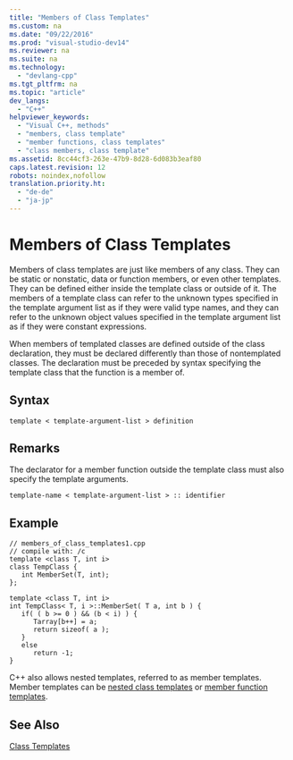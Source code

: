 ```yaml
---
title: "Members of Class Templates"
ms.custom: na
ms.date: "09/22/2016"
ms.prod: "visual-studio-dev14"
ms.reviewer: na
ms.suite: na
ms.technology: 
  - "devlang-cpp"
ms.tgt_pltfrm: na
ms.topic: "article"
dev_langs: 
  - "C++"
helpviewer_keywords: 
  - "Visual C++, methods"
  - "members, class template"
  - "member functions, class templates"
  - "class members, class template"
ms.assetid: 8cc44cf3-263e-47b9-8d28-6d083b3eaf80
caps.latest.revision: 12
robots: noindex,nofollow
translation.priority.ht: 
  - "de-de"
  - "ja-jp"
---
```

# Members of Class Templates
Members of class templates are just like members of any class. They can be static or nonstatic, data or function members, or even other templates. They can be defined either inside the template class or outside of it. The members of a template class can refer to the unknown types specified in the template argument list as if they were valid type names, and they can refer to the unknown object values specified in the template argument list as if they were constant expressions.  
  
 When members of templated classes are defined outside of the class declaration, they must be declared differently than those of nontemplated classes. The declaration must be preceded by syntax specifying the template class that the function is a member of.  
  
## Syntax  
  
```  
template < template-argument-list > definition  
```  
  
## Remarks  
 The declarator for a member function outside the template class must also specify the  template arguments.  
  
```  
template-name < template-argument-list > :: identifier  
```  
  
## Example  
  
```  
// members_of_class_templates1.cpp  
// compile with: /c  
template <class T, int i>   
class TempClass {  
   int MemberSet(T, int);  
};  
  
template <class T, int i>   
int TempClass< T, i >::MemberSet( T a, int b ) {  
   if( ( b >= 0 ) && (b < i) ) {  
      Tarray[b++] = a;  
      return sizeof( a );  
   }  
   else  
      return -1;  
}  
```  
  
 C++ also allows nested templates, referred to as member templates. Member templates can be [nested class templates](../vs140/nested-class-templates.md) or [member function templates](../vs140/member-function-templates.md).  
  
## See Also  
 [Class Templates](../vs140/class-templates.md)